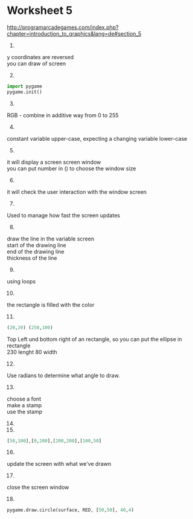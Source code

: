 # Worksheet 5

http://programarcadegames.com/index.php?chapter=introduction_to_graphics&lang=de#section_5

1.
y coordinates are reversed  </br>
you can draw of screen

2.
```python
import pygame
pygame.init()
```

3.
RGB - combine in additive way from 0 to 255 

4.
constant variable upper-case, expecting a changing variable lower-case

5.
it will display a screen screen window </br>
you can put number in () to choose the window size

6.
it will check the user interaction with the window screen </br>

7.
Used to manage how fast the screen updates

8.
draw the line in the variable screen </br>
start of the drawing line </br>
end of the drawing line </br>
thickness of the line </br>

9.
using loops

10.
the rectangle is filled with the color

11.
```python
(20,20) (250,100)
```
Top Left und bottom right of an rectangle, so you can put the ellipse in rectangle </br>
230 lenght 80 width

12.
Use radians to determine what angle to draw.

13.
choose a font </br>
make a stamp </br>
use the stamp </br>

14.

15.
```python
[50,100],[0,200],[200,200],[100,50]
```
16.
update the screen with what we've drawn 

17. 
close the screen window

18. 
```python
pygame.draw.circle(surface, RED, [50,50], 40,4)
```
